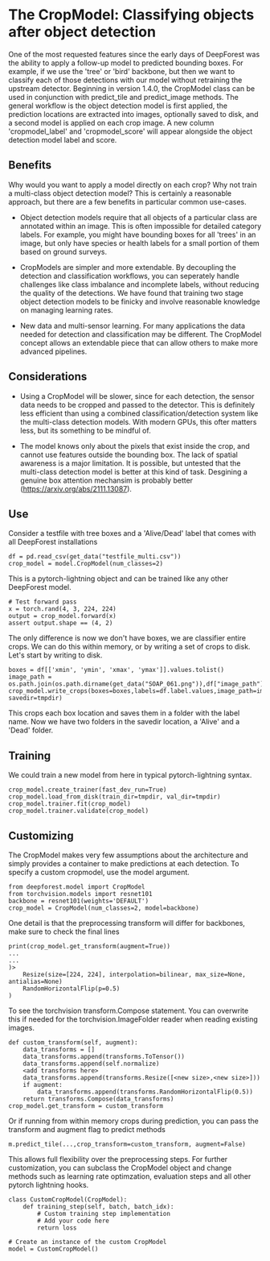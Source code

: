 # The CropModel: Classifying objects after object detection

One of the most requested features since the early days of DeepForest was the ability to apply a follow-up model to predicted bounding boxes. For example, if we use the 'tree' or 'bird' backbone, but then we want to classify each of those detections with our model without retraining the upstream detector. Beginning in version 1.4.0, the CropModel class can be used in conjunction with predict_tile and predict_image methods. The general workflow is the object detection model is first applied, the prediction locations are extracted into images, optionally saved to disk, and a second model is applied on each crop image. A new column 'cropmodel_label' and 'cropmodel_score' will appear alongside the object detection model label and score. 

## Benefits

Why would you want to apply a model directly on each crop? Why not train a multi-class object detection model? This is certainly a reasonable approach, but there are a few benefits in particular common use-cases. 

* Object detection models require that all objects of a particular class are annotated within an image. This is often impossible for detailed category labels. For example, you might have bounding boxes for all 'trees' in an image, but only have species or health labels for a small portion of them based on ground surveys. 

* CropModels are simpler and more extendable. By decoupling the detection and classification workflows, you can seperately handle challenges like class imbalance and incomplete labels, without reducing the quality of the detections. We have found that training two stage object detection models to be finicky and involve reasonable knowledge on managing learning rates.

* New data and multi-sensor learning. For many applications the data needed for detection and classification may be different. The CropModel concept allows an extendable piece that can allow others to make more advanced pipelines.

## Considerations

* Using a CropModel will be slower, since for each detection, the sensor data needs to be cropped and passed to the detector. This is definitely less efficient than using a combined classification/detection system like the multi-class detection models. With modern GPUs, this ofter matters less, but its something to be mindful of.

* The model knows only about the pixels that exist inside the crop, and cannot use features outside the bounding box. The lack of spatial awareness is a major limitation. It is possible, but untested that the multi-class detection model is better at this kind of task. Desgining a genuine box attention mechansim is probably better (https://arxiv.org/abs/2111.13087). 

## Use

Consider a testfile with tree boxes and a 'Alive/Dead' label that comes with all DeepForest installations

```
df = pd.read_csv(get_data("testfile_multi.csv"))
crop_model = model.CropModel(num_classes=2)
```

This is a pytorch-lightning object and can be trained like any other DeepForest model. 

```
# Test forward pass
x = torch.rand(4, 3, 224, 224)
output = crop_model.forward(x)
assert output.shape == (4, 2)
```

The only difference is now we don't have boxes, we are classifier entire crops. We can do this within memory, or by writing a set of crops to disk. Let's start by writing to disk.

```
boxes = df[['xmin', 'ymin', 'xmax', 'ymax']].values.tolist()
image_path = os.path.join(os.path.dirname(get_data("SOAP_061.png")),df["image_path"].iloc[0])
crop_model.write_crops(boxes=boxes,labels=df.label.values,image_path=image_path, savedir=tmpdir)
```

This crops each box location and saves them in a folder with the label name. Now we have two folders in the savedir location, a 'Alive' and a 'Dead' folder.

## Training

We could train a new model from here in typical pytorch-lightning syntax. 

```
crop_model.create_trainer(fast_dev_run=True)
crop_model.load_from_disk(train_dir=tmpdir, val_dir=tmpdir)
crop_model.trainer.fit(crop_model)
crop_model.trainer.validate(crop_model)
```

## Customizing

The CropModel makes very few assumptions about the architecture and simply provides a container to make predictions at each detection. To specify a custom cropmodel, use the model argument.

```
from deepforest.model import CropModel
from torchvision.models import resnet101
backbone = resnet101(weights='DEFAULT')
crop_model = CropModel(num_classes=2, model=backbone)
```

One detail is that the preprocessing transform will differ for backbones, make sure to check the final lines

```
print(crop_model.get_transform(augment=True))
...
...
)>
    Resize(size=[224, 224], interpolation=bilinear, max_size=None, antialias=None)
    RandomHorizontalFlip(p=0.5)
)
```
To see the torchvision transform.Compose statement. You can overwrite this if needed for the torchvision.ImageFolder reader when reading existing images. 

```
def custom_transform(self, augment):
    data_transforms = []
    data_transforms.append(transforms.ToTensor())
    data_transforms.append(self.normalize)
    <add transforms here>
    data_transforms.append(transforms.Resize([<new size>,<new size>]))
    if augment:
        data_transforms.append(transforms.RandomHorizontalFlip(0.5))
    return transforms.Compose(data_transforms)
crop_model.get_transform = custom_transform
```

Or if running from within memory crops during prediction, you can pass the transform and augment flag to predict methods

```
m.predict_tile(...,crop_transform=custom_transform, augment=False)
```

This allows full flexibility over the preprocessing steps. For further customization, you can subclass the CropModel object and change methods such as learning rate optimzation, evaluation steps and all other pytorch lightning hooks.

```
class CustomCropModel(CropModel):
    def training_step(self, batch, batch_idx):
        # Custom training step implementation
        # Add your code here
        return loss

# Create an instance of the custom CropModel
model = CustomCropModel()
```



